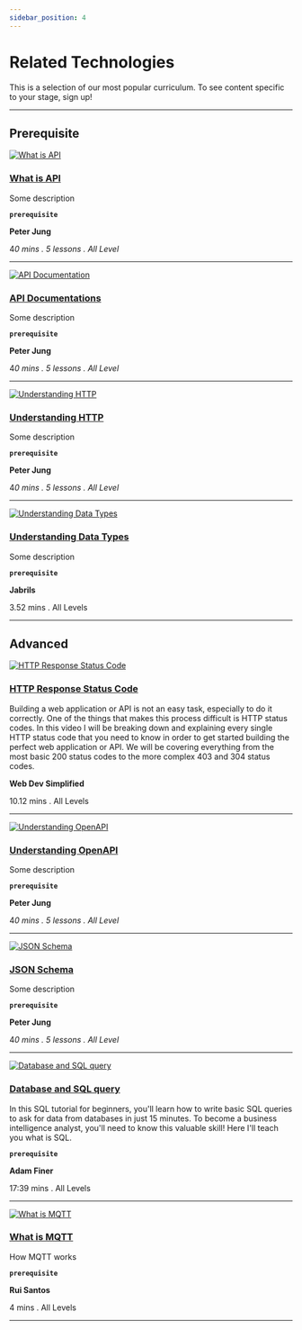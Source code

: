 ```yaml
---
sidebar_position: 4
---
```

# Related Technologies

This is a selection of our most popular curriculum. To see content specific to your stage, sign up!

---

## Prerequisite

[![What is API](https://img.youtube.com/vi/24eLlzmzoCs/0.jpg)](https://www.youtube.com/watch?v=24eLlzmzoCs)

### [What is API](https://youtu.be/24eLlzmzoCs)

Some description

**`prerequisite`**

**Peter Jung**

4*0 mins . 5 lessons . All Level*

---

[![API Documentation](https://img.youtube.com/vi/UlQks2MhHQE/0.jpg)](https://www.youtube.com/watch?v=UlQks2MhHQE)

### [API Documentations](https://youtu.be/UlQks2MhHQE)

Some description

**`prerequisite`**

**Peter Jung**

4*0 mins . 5 lessons . All Level*

---

[![Understanding HTTP](https://img.youtube.com/vi/xW1m9vqBffQ/0.jpg)](https://www.youtube.com/watch?v=xW1m9vqBffQ)

### [Understanding HTTP](https://www.youtube.com/watch?v=xW1m9vqBffQ)

Some description

**`prerequisite`**

**Peter Jung**

4*0 mins . 5 lessons . All Level*

---

[![Understanding Data Types](https://img.youtube.com/vi/A37-3lflh8I/0.jpg)](https://www.youtube.com/watch?v=A37-3lflh8I)

### [Understanding Data Types](https://www.youtube.com/watch?v=A37-3lflh8I)

Some description

**`prerequisite`**

**Jabrils**

3.52 mins . All Levels

---

## Advanced



[![HTTP Response Status Code](https://img.youtube.com/vi/wJa5CTIFj7U/0.jpg)](https://www.youtube.com/watch?v=wJa5CTIFj7U)

### [HTTP Response Status Code](https://www.youtube.com/watch?v=wJa5CTIFj7U)

Building a web application or API is not an easy task, especially to do it correctly. One of the things that makes this process difficult is HTTP status codes. In this video I will be breaking down and explaining every single HTTP status code that you need to know in order to get started building the perfect web application or API. We will be covering everything from the most basic 200 status codes to the more complex 403 and 304 status codes.

**Web Dev Simplified**

10.12 mins . All Levels

---

[![Understanding OpenAPI](https://img.youtube.com/vi/InE6Odx--xo/0.jpg)](https://www.youtube.com/watch?v=InE6Odx--xo)

### [Understanding OpenAPI](https://www.youtube.com/watch?v=InE6Odx--xo)

Some description

**`prerequisite`**

**Peter Jung**

4*0 mins . 5 lessons . All Level*

---

[![JSON Schema](https://img.youtube.com/vi/kK-_gL7Vsc0/0.jpg)](https://www.youtube.com/watch?v=kK-_gL7Vsc0)

### [JSON Schema](https://www.youtube.com/watch?v=kK-_gL7Vsc0)

Some description

**`prerequisite`**

**Peter Jung**

4*0 mins . 5 lessons . All Level*

---

[![Database and SQL query](https://img.youtube.com/vi/kbKty5ZVKMY/0.jpg)](https://www.youtube.com/watch?v=kbKty5ZVKMY)

### [Database and SQL query](https://www.youtube.com/watch?v=kbKty5ZVKMY)

In this SQL tutorial for beginners, you'll learn how to write basic SQL queries to ask for data from databases in just 15 minutes. To become a business intelligence analyst, you'll need to know this valuable skill! Here I'll teach you what is SQL.

**`prerequisite`**

**Adam Finer**

17:39 mins . All Levels

---

[![What is MQTT](https://img.youtube.com/vi/EIxdz-2rhLs/0.jpg)](https://www.youtube.com/watch?v=EIxdz-2rhLs)

### [What is MQTT](https://www.youtube.com/watch?v=EIxdz-2rhLs)

How MQTT works

**`prerequisite`**

**Rui Santos**

4 mins . All Levels

---
